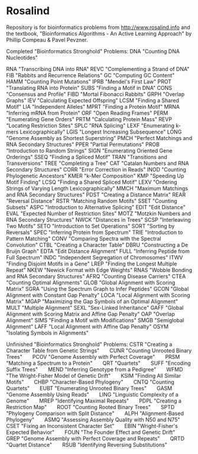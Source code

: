 # Rosalind
Repository is for bioinformatics problems from http://www.rosalind.info and the textbook, "Bioinformatics Algorithms - An Active Learning Approach" by Phillip Compeau &amp; Pavel Pevzner.

Completed "Bioinformatics Stronghold" Problems:
DNA  "Counting DNA Nucleotides"

RNA  "Transcribing DNA into RNA"
REVC "Complementing a Strand of DNA"
FIB  "Rabbits and Recurrence Relations"
GC   "Computing GC Content"
HAMM "Counting Point Mutations"
IPRB "Mendel's First Law"
PROT "Translating RNA into Protein"
SUBS "Finding a Motif in DNA"
CONS "Consensus and Profile"
FIBD "Mortal Fibonacci Rabbits"
GRPH "Overlap Graphs"
IEV  "Calculating Expected Offspring"
LCSM "Finding a Shared Motif"
LIA  "Independent Alleles"
MPRT "Finding a Protein Motif"
MRNA "Inferring mRNA from Protein"
ORF  "Open Reading Frames"
PERM "Enumerating Gene Orders"
PRTM "Calculating Protein Mass"
REVP "Locating Restriction Sites"
SPLC "RNA Splicing"
LEXF "Enumerating k-mers Lexicographically"
LGIS "Longest Increasing Subsequence"
LONG "Genome Assembly as Shortest Superstring"
PMCH "Perfect Matchings and RNA Secondary Structures"
PPER "Partial Permutations"
PROB "Introduction to Random Strings"
SIGN "Enumerating Oriented Gene Orderings"
SSEQ "Finding a Spliced Motif"
TRAN "Transitions and Transversions"
TREE "Completing a Tree"
CAT  "Catalan Numbers and RNA Secondary Structures"
CORR "Error Correction in Reads"
INOD "Counting Phylogenetic Ancestors"
KMER "k-Mer Composition"
KMP  "Speeding Up Motif Finding"
LCSQ "Finding a Shared Spliced Motif"
LEXV "Ordering Strings of Varying Length Lexicographically"
MMCH "Maximum Matchings and RNA Secondary Structures"
PDST "Creating a Distance Matrix"
REAR "Reversal Distance"
RSTR "Matching Random Motifs"
SSET "Counting Subsets"
ASPC "Introduction to Alternative Splicing"
EDIT "Edit Distance"
EVAL "Expected Number of Restriction Sites"
MOTZ "Motzkin Numbers and RNA Secondary Structures"
NWCK "Distances in Trees"
SCSP "Interleaving Two Motifs"
SETO "Introduction to Set Operations"
SORT "Sorting by Reversals"
SPEC "Inferring Protein from Spectrum"
TRIE "Introduction to Pattern Matching"
CONV "Comparing Spectra with the Spectral Convolution"
CTBL "Creating a Character Table"
DBRU "Constructing a De Bruijn Graph"
EDTA "Edit Distance Alignment"
FULL "Inferring Peptide from Full Spectrum"
INDC "Independent Segregation of Chromosomes"
ITWV "Finding Disjoint Motifs in a Gene"
LREP "Finding the Longest Multiple Repeat"
NKEW "Newick Format with Edge Weights"
RNAS "Wobble Bonding and RNA Secondary Structures"
AFRQ "Counting Disease Carriers"
CTEA "Counting Optimal Alignments"
GLOB "Global Alignment with Scoring Matrix"
SGRA "Using the Spectrum Graph to Infer Peptides"
GCON "Global Alignment with Constant Gap Penalty"
LOCA "Local Alignment with Scoring Matrix"
MGAP "Maximizing the Gap Symbols of an Optimal Alignment"
MULT "Multiple Alignment"
SEXL "Sex-Linked Inheritance"
GAFF "Global Alignment with Scoring Matrix and Affine Gap Penalty"
OAP  "Overlap Alignment"
SIMS "Finding a Motif with Modifications"
SMGB "Semiglobal Alignment"
LAFF "Local Alignment with Affine Gap Penalty"
OSYM "Isolating Symbols in Alignments"

Unfinished "Bioinformatics Stronghold" Problems:
CSTR "Creating a Character Table from Genetic Strings"        
CUNR "Counting Unrooted Binary Trees"        
PCOV "Genome Assembly with Perfect Coverage"        
PRSM "Matching a Spectrum to a Protein"        
QRT  "Quartets"        
SUFF "Encoding Suffix Trees"        
MEND "Inferring Genotype from a Pedigree"        
WFMD "The Wright-Fisher Model of Genetic Drift"        
KSIM "Finding All Similar Motifs"        
CHBP "Character-Based Phylogeny"        
CNTQ "Counting Quartets"        
EUBT "Enumerating Unrooted Binary Trees"        
GASM "Genome Assembly Using Reads"        
LING "Linguistic Complexity of a Genome"        
MREP "Identifying Maximal Repeats"        
PDPL "Creating a Restriction Map"        
ROOT "Counting Rooted Binary Trees"        
SPTD "Phylogeny Comparison with Split Distance"        
ALPH "Alignment-Based Phylogeny"        
ASMQ "Assessing Assembly Quality with N50 and N75"        
CSET "Fixing an Inconsistent Character Set"        
EBIN "Wright-Fisher's Expected Behavior"        
FOUN "The Founder Effect and Genetic Drift"        
GREP "Genome Assembly with Perfect Coverage and Repeats"        
QRTD "Quartet Distance"        
RSUB "Identifying Reversing Substitutions" 
